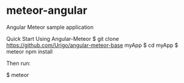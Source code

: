 # meteor-angular
Angular Meteor sample application


Quick Start Using Angular-Meteor
   $ git clone https://github.com/Urigo/angular-meteor-base myApp
   $ cd myApp
   $ meteor npm install
   
   
Then run:

   $ meteor
